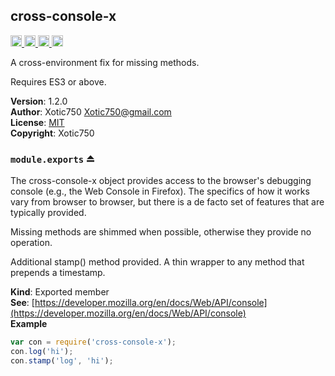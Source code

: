 <a name="module_cross-console-x"></a>

## cross-console-x
<a href="https://travis-ci.org/Xotic750/cross-console-x"
title="Travis status">
<img
src="https://travis-ci.org/Xotic750/cross-console-x.svg?branch=master"
alt="Travis status" height="18">
</a>
<a href="https://david-dm.org/Xotic750/cross-console-x"
title="Dependency status">
<img src="https://david-dm.org/Xotic750/cross-console-x.svg"
alt="Dependency status" height="18"/>
</a>
<a
href="https://david-dm.org/Xotic750/cross-console-x#info=devDependencies"
title="devDependency status">
<img src="https://david-dm.org/Xotic750/cross-console-x/dev-status.svg"
alt="devDependency status" height="18"/>
</a>
<a href="https://badge.fury.io/js/cross-console-x" title="npm version">
<img src="https://badge.fury.io/js/cross-console-x.svg"
alt="npm version" height="18">
</a>

A cross-environment fix for missing methods.

Requires ES3 or above.

**Version**: 1.2.0  
**Author**: Xotic750 <Xotic750@gmail.com>  
**License**: [MIT](&lt;https://opensource.org/licenses/MIT&gt;)  
**Copyright**: Xotic750  
<a name="exp_module_cross-console-x--module.exports"></a>

### `module.exports` ⏏
The cross-console-x object provides access to the browser's debugging console
(e.g., the Web Console in Firefox). The specifics of how it works vary from
browser to browser, but there is a de facto set of features that are
typically provided.

Missing methods are shimmed when possible, otherwise they provide no
operation.

Additional stamp() method provided.
A thin wrapper to any method that prepends a timestamp.

**Kind**: Exported member  
**See**: [https://developer.mozilla.org/en/docs/Web/API/console](https://developer.mozilla.org/en/docs/Web/API/console)  
**Example**  
```js
var con = require('cross-console-x');
con.log('hi');
con.stamp('log', 'hi');
```
